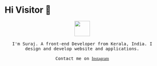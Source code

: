 # Hi Visitor 👋


<p align="center">
  <img src="https://user-images.githubusercontent.com/5679180/79618120-0daffb80-80be-11ea-819e-d2b0fa904d07.gif" width="50px">
  <br><br>
  <samp>
      I'm Suraj. A front-end Developer from Kerala, India. I design and develop website and applications. 
     <br><br>Contact me on <a style="font-family: 'Grenze Gotisch'" href="https://www.instagram.com/suraj_sly/">Instagram</a> 
  </samp>
</p>
